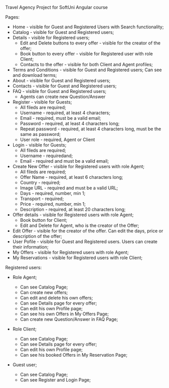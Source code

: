 Travel Agency Project for SoftUni Angular course

Pages:
- Home - visible for Guest and Registered Users with Search functionality;
- Catalog - visible for Guest and Registered users;
- Details - visible for Registered users;
    - Edit and Delete buttons to every offer - visible for the creator of the offer;
    - Book button to every offer - visible for Registered user with role Client;
    - Contacts to the offer - visible for both Client and Agent profiles;
- Terms and Conditions - visible for Guest and Registered users; Can see and download terms;
- About - visible for Guest and Registered users;
- Contacts - visible for Guest and Registered users;
- FAQ - visible for Guest and Registered users;
    - Agents can create new Question/Answer
- Register - visible for Guests;
    - All fileds are required;
    - Username - required, at least 4 characters;
    - Email - required, must be a valid email;
    - Password - required, at least 4 characters long;
    - Repeat password - required, at least 4 characters long, must be the same as password;
    - User role - required, Agent or Client
- Login - visible for Guests;
    - All fileds are required;
    - Username - requiredand;
    - Email - required and must be a valid email;
- Create New Offer - visible for Registered users with role Agent;
    - All fileds are required;
    - Offer Name - required, at least 6 characters long;
    - Country - required;
    - Image URL - required and must be a valid URL;
    - Days - required, number, min 1;
    - Transport - required;
    - Price - required, number, min 1;
    - Description - required, at least 20 characters long;
- Offer details - visible for Registered users with role Agent;
    - Book button for Client;
    - Edit and Delete for Agent, who is the creator of the Offer;
- Edit Offer - visible for the creator of the offer. Can edit the days, price or description of the offer;
- User Pofile - visible for Guest and Registered users. Users can create their information;
- My Offers - visible for Registered users with role Agent;
- My Reservations - visible for Registered users with role Client;

Registered users:
- Role Agent;
    - Can see Catalog Page;
    - Can create new offers;
    - Can edit and delete his own offers;
    - Can see Details page for every offer;
    - Can edit his own Profile page;
    - Can see his own Offers in My Offers Page;
    - Can create new Question/Answer in FAQ Page;

- Role Client;
    - Can see Catalog Page;
    - Can see Details page for every offer;
    - Can edit his own Profile page;
    - Can see his booked Offers in My Reservation Page; 

- Guest user;
    - Can see Catalog Page;
    - Can see Register and Login Page;